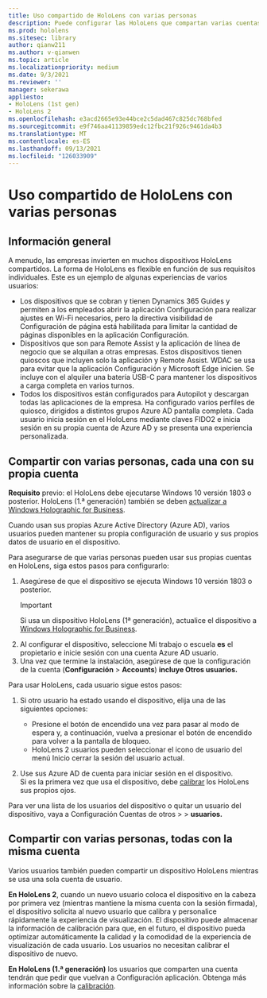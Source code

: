 ```yaml
---
title: Uso compartido de HoloLens con varias personas
description: Puede configurar las HoloLens que compartan varias cuentas Azure Active Directory o por varios usuarios que usen una sola cuenta.
ms.prod: hololens
ms.sitesec: library
author: qianw211
ms.author: v-qianwen
ms.topic: article
ms.localizationpriority: medium
ms.date: 9/3/2021
ms.reviewer: ''
manager: sekerawa
appliesto:
- HoloLens (1st gen)
- HoloLens 2
ms.openlocfilehash: e3acd2665e93e44bce2c5dad467c825dc768bfed
ms.sourcegitcommit: e9f746aa41139859edc12fbc21f926c9461da4b3
ms.translationtype: MT
ms.contentlocale: es-ES
ms.lasthandoff: 09/13/2021
ms.locfileid: "126033909"
---
```

# <a name="share-your-hololens-with-multiple-people"></a>Uso compartido de HoloLens con varias personas

## <a name="overview"></a>Información general
A menudo, las empresas invierten en muchos dispositivos HoloLens compartidos. La forma de HoloLens es flexible en función de sus requisitos individuales. Este es un ejemplo de algunas experiencias de varios usuarios: 

- Los dispositivos que se cobran y tienen Dynamics 365 Guides y permiten a los empleados abrir la aplicación Configuración para realizar ajustes en Wi-Fi necesarios, pero la directiva visibilidad de Configuración de página está habilitada para limitar la cantidad de páginas disponibles en la aplicación Configuración.
- Dispositivos que son para Remote Assist y la aplicación de línea de negocio que se alquilan a otras empresas. Estos dispositivos tienen quioscos que incluyen solo la aplicación y Remote Assist. WDAC se usa para evitar que la aplicación Configuración y Microsoft Edge inicien. Se incluye con el alquiler una batería USB-C para mantener los dispositivos a carga completa en varios turnos.
- Todos los dispositivos están configurados para Autopilot y descargan todas las aplicaciones de la empresa. Ha configurado varios perfiles de quiosco, dirigidos a distintos grupos Azure AD pantalla completa. Cada usuario inicia sesión en el HoloLens mediante claves FIDO2 e inicia sesión en su propia cuenta de Azure AD y se presenta una experiencia personalizada.



## <a name="share-with-multiple-people-each-using-their-own-account"></a>Compartir con varias personas, cada una con su propia cuenta

**Requisito** previo: el HoloLens debe ejecutarse Windows 10 versión 1803 o posterior.  HoloLens (1.ª generación) también se deben [actualizar a Windows Holographic for Business](hololens-upgrade-enterprise.md).

Cuando usan sus propias Azure Active Directory (Azure AD), varios usuarios pueden mantener su propia configuración de usuario y sus propios datos de usuario en el dispositivo.

Para asegurarse de que varias personas pueden usar sus propias cuentas en HoloLens, siga estos pasos para configurarlo:

1. Asegúrese de que el dispositivo se ejecuta Windows 10 versión 1803 o posterior.
   > [!IMPORTANT]
   > Si usa un dispositivo HoloLens (1ª generación), actualice el dispositivo a [Windows Holographic for Business](hololens1-upgrade-enterprise.md).
1. Al configurar el dispositivo, seleccione Mi trabajo o escuela **es** el propietario e inicie sesión con una cuenta Azure AD usuario.
1. Una vez que termine la instalación, asegúrese de que la configuración de la cuenta (**Configuración**  >  **Accounts**) **incluye Otros usuarios.**

Para usar HoloLens, cada usuario sigue estos pasos:

1. Si otro usuario ha estado usando el dispositivo, elija una de las siguientes opciones:
   - Presione el botón de encendido una vez para pasar al modo de espera y, a continuación, vuelva a presionar el botón de encendido para volver a la pantalla de bloqueo.
   - HoloLens 2 usuarios pueden seleccionar el icono de usuario del menú Inicio cerrar la sesión del usuario actual.

1. Use sus Azure AD de cuenta para iniciar sesión en el dispositivo.  
    Si es la primera vez que usa el dispositivo, debe [calibrar](hololens-calibration.md) los HoloLens sus propios ojos.

Para ver una lista de los usuarios del dispositivo o quitar un usuario del dispositivo, vaya a Configuración Cuentas de otros  >    >  **usuarios.**

## <a name="share-with-multiple-people-all-using-the-same-account"></a>Compartir con varias personas, todas con la misma cuenta

Varios usuarios también pueden compartir un dispositivo HoloLens mientras se usa una sola cuenta de usuario.

**En HoloLens 2**, cuando un nuevo usuario coloca el dispositivo en la cabeza por primera vez (mientras mantiene la misma cuenta con la sesión firmada), el dispositivo solicita al nuevo usuario que calibra y personalice rápidamente la experiencia de visualización. El dispositivo puede almacenar la información de calibración para que, en el futuro, el dispositivo pueda optimizar automáticamente la calidad y la comodidad de la experiencia de visualización de cada usuario. Los usuarios no necesitan calibrar el dispositivo de nuevo.

**En HoloLens (1.ª generación)** los usuarios que comparten una cuenta tendrán que pedir que vuelvan a Configuración aplicación.  Obtenga más información sobre la [calibración](hololens-calibration.md).